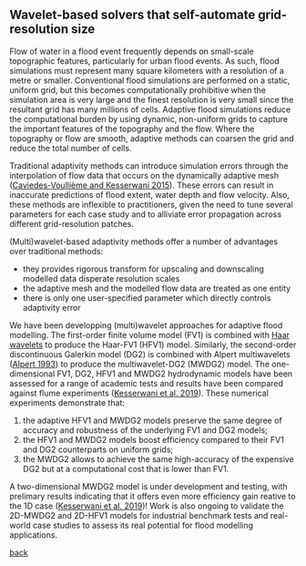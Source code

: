 ## Wavelet-based solvers that self-automate grid-resolution size

Flow of water in a flood event frequently depends on small-scale topographic features, particularly for urban flood events.  As such, flood simulations must represent many square kilometers with a resolution of a metre or smaller.  Conventional flood simulations are performed on a static, uniform grid, but this becomes computationally prohibitive when the simulation area is very large and the finest resolution is very small since the resultant grid has many millions of cells.  Adaptive flood simulations reduce the computational burden by using dynamic, non-uniform grids to capture the important features of the topography and the flow.  Where the topography or flow are smooth, adaptive methods can coarsen the grid and reduce the total number of cells.

Traditional adaptivity methods can introduce simulation errors through the interpolation of flow data that occurs on the dynamically adaptive mesh ([Caviedes-Voullième and Kesserwani 2015](https://doi.org/10.1016/j.advwatres.2015.09.016)).  These errors can result in inaccurate predictions of flood extent, water depth and flow velocity.  Also, these methods are inflexible to practitioners, given the need to tune several parameters for each case study and to alliviate error propagation across different grid-resolution patches.

(Multi)wavelet-based adaptivity methods offer a number of advantages over traditional methods:

* they provides rigorous transform for upscaling and downscaling modelled data disperate resolution scales  
* the adaptive mesh and the modelled flow data are treated as one entity
* there is only one user-specified parameter which directly controls adaptivity error

We have been developping (multi)wavelet approaches for adaptive flood modelling.  The first-order finite volume model (FV1) is combined with [Haar wavelets](https://en.wikipedia.org/wiki/Haar_wavelet) to produce the Haar-FV1 (HFV1) model.  Similarly, the second-order discontinuous Galerkin model (DG2) is combined with Alpert multiwavelets ([Alpert 1993](https://doi.org/10.1137/0524016)) to produce the multiwavelet-DG2 (MWDG2) model.  The one-dimensional FV1, DG2, HFV1 and MWDG2 hydrodynamic models have been assessed for a range of academic tests and results have been compared against flume experiments ([Kesserwani et al. 2019](https://doi.org/10.1016/j.advwatres.2019.04.019)).  These numerical experiments demonstrate that:

1. the adaptive HFV1 and MWDG2 models preserve the same degree of accuracy and robustness of the underlying FV1 and DG2 models;
2. the HFV1 and MWDG2 models boost efficiency compared to their FV1 and DG2 counterparts on uniform grids;
3. the MWDG2 allows to achieve the same high-accuracy of the expensive DG2 but at a computational cost that is lower than FV1.

A two-dimensional MWDG2 model is under development and testing, with prelimary results indicating that it offers even more efficiency gain reative to the 1D case ([Kesserwani et al. 2019](https://doi.org/10.1016/j.advwatres.2019.04.019))! Work is also ongoing to validate the 2D-MWDG2 and 2D-HFV1 models for industrial benchmark tests and real-world case studies to assess its real potential for flood modelling applications.



[back](./)
